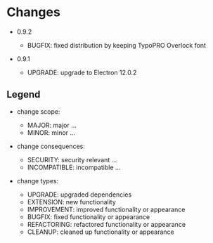 
Changes
=======

- 0.9.2
    - BUGFIX: fixed distribution by keeping TypoPRO Overlock font 

- 0.9.1
    - UPGRADE: upgrade to Electron 12.0.2

Legend
------

- change scope:
    - MAJOR:        major ...
    - MINOR:        minor ...

- change consequences:
    - SECURITY:     security relevant ...
    - INCOMPATIBLE: incompatible ...

- change types:
    - UPGRADE:      upgraded   dependencies
    - EXTENSION:    new        functionality
    - IMPROVEMENT:  improved   functionality or appearance
    - BUGFIX:       fixed      functionality or appearance
    - REFACTORING:  refactored functionality or appearance
    - CLEANUP:      cleaned up functionality or appearance

